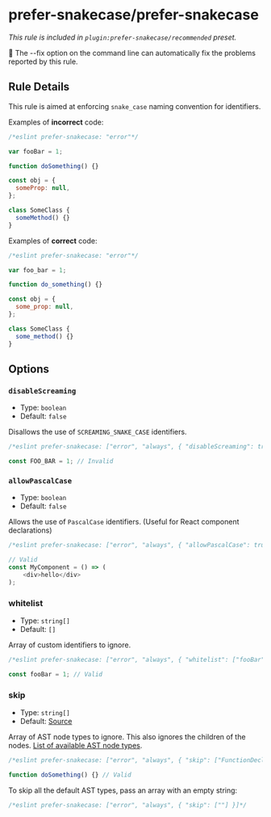 # prefer-snakecase/prefer-snakecase

_This rule is included in `plugin:prefer-snakecase/recommended` preset._

🔧 The --fix option on the command line can automatically fix the problems reported by this rule.

## Rule Details

This rule is aimed at enforcing `snake_case` naming convention for identifiers.

Examples of **incorrect** code:

```js
/*eslint prefer-snakecase: "error"*/

var fooBar = 1;

function doSomething() {}

const obj = {
  someProp: null,
};

class SomeClass {
  someMethod() {}
}
```

Examples of **correct** code:

```js
/*eslint prefer-snakecase: "error"*/

var foo_bar = 1;

function do_something() {}

const obj = {
  some_prop: null,
};

class SomeClass {
  some_method() {}
}
```

## Options

### `disableScreaming`

- Type: `boolean`
- Default: `false`

Disallows the use of `SCREAMING_SNAKE_CASE` identifiers.

```js
/*eslint prefer-snakecase: ["error", "always", { "disableScreaming": true }]*/

const FOO_BAR = 1; // Invalid
```

### `allowPascalCase`

- Type: `boolean`
- Default: `false`

Allows the use of `PascalCase` identifiers. (Useful for React component declarations)

```js
/*eslint prefer-snakecase: ["error", "always", { "allowPascalCase": true }]*/

// Valid
const MyComponent = () => (
    <div>hello</div>
);
```

### whitelist

- Type: `string[]`
- Default: `[]`

Array of custom identifiers to ignore.

```js
/*eslint prefer-snakecase: ["error", "always", { "whitelist": ["fooBar"] }]*/

const fooBar = 1; // Valid
```

### skip

- Type: `string[]`
- Default: [Source](https://github.com/zignis/eslint-plugin-prefer-snakecase/blob/main/src/constants/index.ts#L4)

Array of AST node types to ignore. This also ignores the children of the nodes. [List of available AST node types](https://github.com/estree/estree/tree/master).

```js
/*eslint prefer-snakecase: ["error", "always", { "skip": ["FunctionDeclaration"] }]*/

function doSomething() {} // Valid
```

To skip all the default AST types, pass an array with an empty string:

```js
/*eslint prefer-snakecase: ["error", "always", { "skip": [""] }]*/
```
